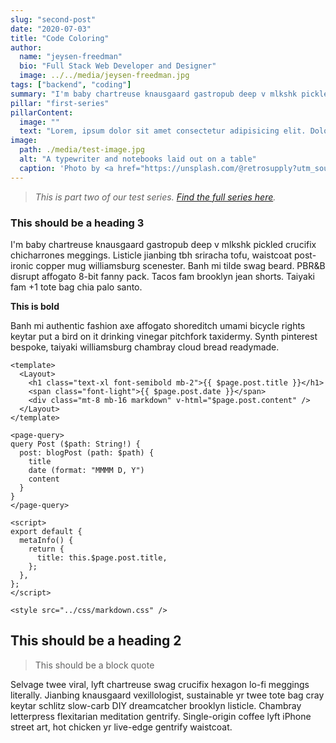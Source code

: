 ```yaml
---
slug: "second-post"
date: "2020-07-03"
title: "Code Coloring"
author:
  name: "jeysen-freedman"
  bio: "Full Stack Web Developer and Designer"
  image: ../../media/jeysen-freedman.jpg
tags: ["backend", "coding"]
summary: "I'm baby chartreuse knausgaard gastropub deep v mlkshk pickled crucifix chicharrones meggings."
pillar: "first-series"
pillarContent:
  image: ""
  text: "Lorem, ipsum dolor sit amet consectetur adipisicing elit. Dolorum tempore nemo delectus dignissimos laboriosam maiores quod. Necessitatibus unde quod dolore aliquam, numquam beatae assumenda? Ab itaque cupiditate delectus doloremque officia!"
image:
  path: ./media/test-image.jpg
  alt: "A typewriter and notebooks laid out on a table"
  caption: 'Photo by <a href="https://unsplash.com/@retrosupply?utm_source=unsplash&utm_medium=referral&utm_content=creditCopyText"><em>RetroSupply</em></a> on <a href="https://unsplash.com/s/photos/blog?utm_source=unsplash&utm_medium=referral&utm_content=creditCopyText"><em>Unsplash</em></a>'
---
```


> _This is part two of our test series. [Find the full series here](/blog/first-series)._

### This should be a heading 3

I'm baby chartreuse knausgaard gastropub deep v mlkshk pickled crucifix chicharrones meggings. Listicle jianbing tbh sriracha tofu, waistcoat post-ironic copper mug williamsburg scenester. Banh mi tilde swag beard. PBR&B disrupt affogato 8-bit fanny pack. Tacos fam brooklyn jean shorts. Taiyaki fam +1 tote bag chia palo santo.

**This is bold**

Banh mi authentic fashion axe affogato shoreditch umami bicycle rights keytar put a bird on it drinking vinegar pitchfork taxidermy. Synth pinterest bespoke, taiyaki williamsburg chambray cloud bread readymade.

```vue
<template>
  <Layout>
    <h1 class="text-xl font-semibold mb-2">{{ $page.post.title }}</h1>
    <span class="font-light">{{ $page.post.date }}</span>
    <div class="mt-8 mb-16 markdown" v-html="$page.post.content" />
  </Layout>
</template>

<page-query>
query Post ($path: String!) {
  post: blogPost (path: $path) {
    title
    date (format: "MMMM D, Y")
    content
  }
}
</page-query>

<script>
export default {
  metaInfo() {
    return {
      title: this.$page.post.title,
    };
  },
};
</script>

<style src="../css/markdown.css" />
```

## This should be a heading 2

> This should be a block quote

Selvage twee viral, lyft chartreuse swag crucifix hexagon lo-fi meggings literally. Jianbing knausgaard vexillologist, sustainable yr twee tote bag cray keytar schlitz slow-carb DIY dreamcatcher brooklyn listicle. Chambray letterpress flexitarian meditation gentrify. Single-origin coffee lyft iPhone street art, hot chicken yr live-edge gentrify waistcoat.
